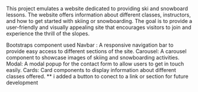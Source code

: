 This project emulates a website dedicated to providing ski and snowboard lessons. The website offers information about different classes, instructors, and 
how to get started with skiing or snowboarding. The goal is to provide a user-friendly and visually appealing site that encourages visitors to join and experience the thrill of the slopes.

Bootstraps component used
Navbar : A responsive navigation bar to provide easy access to different sections of the site.
Carousel: A carousel component to showcase images of skiing and snowboarding activities.
Modal: A modal popup for the contact form to allow users to get in touch easily.
Cards: Card components to display information about different classes offered. ** i added a button to conect to a link or section for future development 



